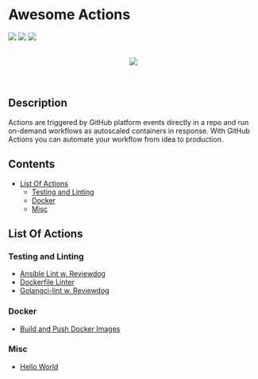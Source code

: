 # Awesome Actions

![](https://github.com/pasientskyhosting/github-actions/workflows/Release/badge.svg) ![](https://github.com/pasientskyhosting/github-actions/workflows/Linters/badge.svg) ![](https://github.com/pasientskyhosting/github-actions/workflows/Docker%20Build/badge.svg)

<p align="center">
  <br>
    <img src="https://image.ibb.co/cZ1q5f/awesome-actions.jpg" />
  <br>
  <br>
  <br>
</p>

## Description

Actions are triggered by GitHub platform events directly in a repo and run on-demand workflows as autoscaled containers in response. With GitHub Actions you can automate your workflow from idea to production.

## Contents

- [List Of Actions](#list-of-actions)
  - [Testing and Linting](#testing-and-linting)
  - [Docker](#docker)
  - [Misc](#misc)

## List Of Actions

### Testing and Linting

- [Ansible Lint w. Reviewdog](https://github.com/pasientskyhosting/github-actions/tree/master/ansible-lint)
- [Dockerfile Linter](https://github.com/pasientskyhosting/github-actions/tree/master/dockerfile-linter)
- [Golangci-lint w. Reviewdog](https://github.com/pasientskyhosting/github-actions/tree/master//golangci-lint)

### Docker

- [Build and Push Docker Images](https://github.com/pasientskyhosting/github-actions/tree/master/docker-build-push)

### Misc

- [Hello World](https://github.com/pasientskyhosting/github-actions/tree/master/hello-world)
